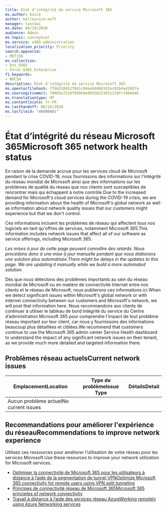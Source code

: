 ```yaml
---
title: État d'intégrité du service Microsoft 365
ms.author: kvice
author: kelleyvice-msft
manager: laurawi
ms.date: 04/19/2020
audience: Admin
ms.topic: conceptual
ms.service: o365-administration
localization_priority: Priority
search.appverid:
- MET150
ms.collection:
- Ent_O365
- Strat_O365_Enterprise
f1.keywords:
- NOCSH
description: État d'intégrité du service Microsoft 365
ms.openlocfilehash: f7bb310452f841c04eabdd683d3ec82b4ad2b57a
ms.sourcegitcommit: 79065e72c0799064e9055022393113dfcf40eb4b
ms.translationtype: HT
ms.contentlocale: fr-FR
ms.lasthandoff: 08/14/2020
ms.locfileid: "46686601"
---
```

# <a name="microsoft-365-network-health-status"></a><span data-ttu-id="ed2ff-103">État d’intégrité du réseau Microsoft 365</span><span class="sxs-lookup"><span data-stu-id="ed2ff-103">Microsoft 365 network health status</span></span>

<span data-ttu-id="ed2ff-104">En raison de la demande accrue pour les services cloud de Microsoft pendant la crise COVID-19, nous fournissons des informations sur l'intégrité du réseau mondial de Microsoft ainsi que des informations sur les problèmes de qualité du réseau que nos clients sont susceptibles de rencontrer mais qui échappent à notre contrôle.</span><span class="sxs-lookup"><span data-stu-id="ed2ff-104">Due to the increased demand for Microsoft's cloud services during the COVID-19 crisis, we are providing information about the health of Microsoft's global network as well as information about network quality issues that our customers might experience but that we don't control.</span></span>

<span data-ttu-id="ed2ff-105">Ces informations incluent les problèmes de réseau qui affectent tous nos logiciels en tant qu'offres de services, notamment Microsoft 365.</span><span class="sxs-lookup"><span data-stu-id="ed2ff-105">This information includes network issues that affect all of our software as service offerings, including Microsoft 365.</span></span>

<span data-ttu-id="ed2ff-106">_Les mises à jour de cette page peuvent connaître des retards. Nous procédons donc à une mise à jour manuelle pendant que nous élaborons une solution plus automatisée._</span><span class="sxs-lookup"><span data-stu-id="ed2ff-106">_There might be delays in the updates to this page. We are updating it manually while we build a more automated solution._</span></span>

<span data-ttu-id="ed2ff-107">Dès que nous détectons des problèmes importants au sein du réseau mondial de Microsoft ou en matière de connectivité Internet entre nos clients et le réseau de Microsoft, nous publierons ces informations ici.</span><span class="sxs-lookup"><span data-stu-id="ed2ff-107">When we detect significant issues within Microsoft's global network or with internet connectivity between our customers and Microsoft's network, we will post that information here.</span></span> <span data-ttu-id="ed2ff-108">Nous recommandons aux clients de continuer à utiliser le tableau de bord Intégrité du service du Centre d’administration Microsoft 365 pour comprendre l'impact de tout problème réseau important sur leur client, car nous y fournissons des informations beaucoup plus détaillées et ciblées.</span><span class="sxs-lookup"><span data-stu-id="ed2ff-108">We recommend that customers continue to use the Microsoft 365 admin center Service Health dashboard to understand the impact of any significant network issues on their tenant, as we provide much more detailed and targeted information there.</span></span>

## <a name="current-network-issues"></a><span data-ttu-id="ed2ff-109">Problèmes réseau actuels</span><span class="sxs-lookup"><span data-stu-id="ed2ff-109">Current network issues</span></span>

| <span data-ttu-id="ed2ff-110">Emplacement</span><span class="sxs-lookup"><span data-stu-id="ed2ff-110">Location</span></span> | <span data-ttu-id="ed2ff-111">Type de problème</span><span class="sxs-lookup"><span data-stu-id="ed2ff-111">Issue Type</span></span> | <span data-ttu-id="ed2ff-112">Détails</span><span class="sxs-lookup"><span data-stu-id="ed2ff-112">Detail</span></span> |
| --- | --- | --- |
| <span data-ttu-id="ed2ff-113">Aucun problème actuel</span><span class="sxs-lookup"><span data-stu-id="ed2ff-113">No current issues</span></span> | | |

## <a name="recommendations-to-improve-network-experience"></a><span data-ttu-id="ed2ff-114">Recommandations pour améliorer l'expérience du réseau</span><span class="sxs-lookup"><span data-stu-id="ed2ff-114">Recommendations to improve network experience</span></span>

<span data-ttu-id="ed2ff-115">Utilisez ces ressources pour améliorer l’utilisation de votre réseau pour les services Microsoft.</span><span class="sxs-lookup"><span data-stu-id="ed2ff-115">Use these resources to improve your network utilization for Microsoft services.</span></span>

- [<span data-ttu-id="ed2ff-116">Optimiser la connectivité de Microsoft 365 pour les utilisateurs à distance à l’aide de la segmentation de tunnel VPN</span><span class="sxs-lookup"><span data-stu-id="ed2ff-116">Optimize Microsoft 365 connectivity for remote users using VPN split tunneling</span></span>](microsoft-365-vpn-split-tunnel.md)
- [<span data-ttu-id="ed2ff-117">Principes de connectivité réseau de Microsoft 365</span><span class="sxs-lookup"><span data-stu-id="ed2ff-117">Microsoft 365 principles of network connectivity</span></span>](https://aka.ms/pnc)
- [<span data-ttu-id="ed2ff-118">Travail à distance à l’aide des services réseau Azure</span><span class="sxs-lookup"><span data-stu-id="ed2ff-118">Working remotely using Azure Networking services</span></span>](https://docs.microsoft.com/azure/networking/working-remotely-support)
